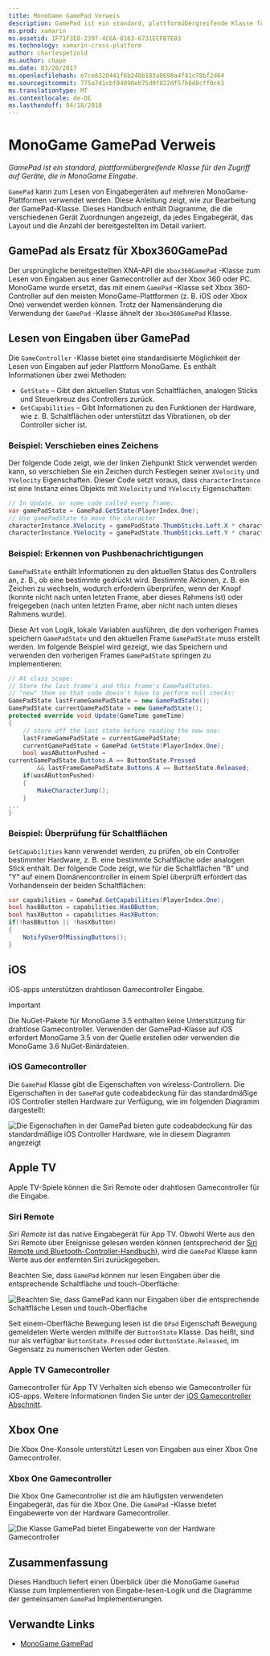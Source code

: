 ```yaml
---
title: MonoGame GamePad Verweis
description: GamePad ist ein standard, plattformübergreifende Klasse für den Zugriff auf Geräte, die in MonoGame Eingabe.
ms.prod: xamarin
ms.assetid: 1F71F3E8-2397-4C6A-8163-6731ECFB7E03
ms.technology: xamarin-cross-platform
author: charlespetzold
ms.author: chape
ms.date: 03/28/2017
ms.openlocfilehash: e7ce8320441f6b248b183a8698a4f41c78bf2d64
ms.sourcegitcommit: 775a7d1cbf04090eb75d0f822df57b8d8cff0c63
ms.translationtype: MT
ms.contentlocale: de-DE
ms.lasthandoff: 04/18/2018
---
```

# <a name="monogame-gamepad-reference"></a>MonoGame GamePad Verweis

_GamePad ist ein standard, plattformübergreifende Klasse für den Zugriff auf Geräte, die in MonoGame Eingabe._

`GamePad` kann zum Lesen von Eingabegeräten auf mehreren MonoGame-Plattformen verwendet werden. Diese Anleitung zeigt, wie zur Bearbeitung der GamePad-Klasse. Dieses Handbuch enthält Diagramme, die die verschiedenen Gerät Zuordnungen angezeigt, da jedes Eingabegerät, das Layout und die Anzahl der bereitgestellten im Detail variiert.

## <a name="gamepad-as-a-replacement-for-xbox360gamepad"></a>GamePad als Ersatz für Xbox360GamePad

Der ursprüngliche bereitgestellten XNA-API die `Xbox360GamePad` -Klasse zum Lesen von Eingaben aus einer Gamecontroller auf der Xbox 360 oder PC. MonoGame wurde ersetzt, das mit einem `GamePad` -Klasse seit Xbox 360-Controller auf den meisten MonoGame-Plattformen (z. B. iOS oder Xbox One) verwendet werden können. Trotz der Namensänderung die Verwendung der `GamePad` -Klasse ähnelt der `Xbox360GamePad` Klasse.

## <a name="reading-input-from-gamepad"></a>Lesen von Eingaben über GamePad

Die `GameController` -Klasse bietet eine standardisierte Möglichkeit der Lesen von Eingaben auf jeder Plattform MonoGame. Es enthält Informationen über zwei Methoden:

- `GetState` – Gibt den aktuellen Status von Schaltflächen, analogen Sticks und Steuerkreuz des Controllers zurück.
- `GetCapabilities` – Gibt Informationen zu den Funktionen der Hardware, wie z. B. Schaltflächen oder unterstützt das Vibrationen, ob der Controller sicher ist.

### <a name="example-moving-a-character"></a>Beispiel: Verschieben eines Zeichens

Der folgende Code zeigt, wie der linken Ziehpunkt Stick verwendet werden kann, so verschieben Sie ein Zeichen durch Festlegen seiner `XVelocity` und `YVelocity` Eigenschaften. Dieser Code setzt voraus, dass `characterInstance` ist eine Instanz eines Objekts mit `XVelocity` und `YVelocity` Eigenschaften:

```csharp
// In Update, or some code called every frame:
var gamePadState = GamePad.GetState(PlayerIndex.One);
// Use gamePadState to move the character
characterInstance.XVelocity = gamePadState.ThumbSticks.Left.X * characterInstance.MaxSpeed;
characterInstance.YVelocity = gamePadState.ThumbSticks.Left.Y * characterInstance.MaxSpeed;
```

### <a name="example-detecting-pushes"></a>Beispiel: Erkennen von Pushbenachrichtigungen

`GamePadState` enthält Informationen zu den aktuellen Status des Controllers an, z. B., ob eine bestimmte gedrückt wird. Bestimmte Aktionen, z. B. ein Zeichen zu wechseln, wodurch erfordern überprüfen, wenn der Knopf (konnte nicht nach unten letzten Frame, aber dieses Rahmens ist) oder freigegeben (nach unten letzten Frame, aber nicht nach unten dieses Rahmens wurde). 

Diese Art von Logik, lokale Variablen ausführen, die den vorherigen Frames speichern `GamePadState` und den aktuellen Frame `GamePadState` muss erstellt werden. Im folgende Beispiel wird gezeigt, wie das Speichern und verwenden den vorherigen Frames `GamePadState` springen zu implementieren:

```csharp
// At class scope:
// Store the last frame's and this frame's GamePadStates.
// "new" them so that code doesn't have to perform null checks:
GamePadState lastFrameGamePadState = new GamePadState();
GamePadState currentGamePadState = new GamePadState();
protected override void Update(GameTime gameTime)
{
    // store off the last state before reading the new one:
    lastFrameGamePadState = currentGamePadState;
    currentGamePadState = GamePad.GetState(PlayerIndex.One);
    bool wasAButtonPushed = 
currentGamePadState.Buttons.A == ButtonState.Pressed
        && lastFrameGamePadState.Buttons.A == ButtonState.Released;
    if(wasAButtonPushed)
    {
        MakeCharacterJump();
    }
...
}
```

### <a name="example-checking-for-buttons"></a>Beispiel: Überprüfung für Schaltflächen

`GetCapabilities` kann verwendet werden, zu prüfen, ob ein Controller bestimmter Hardware, z. B. eine bestimmte Schaltfläche oder analogen Stick enthält. Der folgende Code zeigt, wie für die Schaltflächen "B" und "Y" auf einem Domänencontroller in einem Spiel überprüft erfordert das Vorhandensein der beiden Schaltflächen:

```csharp
var capabilities = GamePad.GetCapabilities(PlayerIndex.One);
bool hasBButton = capabilities.HasBButton;
bool hasXButton = capabilities.HasXButton;
if(!hasBButton || !hasXButton)
{
    NotifyUserOfMissingButtons();
}
```

## <a name="ios"></a>iOS

iOS-apps unterstützen drahtlosen Gamecontroller Eingabe.

> [!IMPORTANT]
> Die NuGet-Pakete für MonoGame 3.5 enthalten keine Unterstützung für drahtlose Gamecontroller. Verwenden der GamePad-Klasse auf iOS erfordert MonoGame 3.5 von der Quelle erstellen oder verwenden die MonoGame 3.6 NuGet-Binärdateien. 

### <a name="ios-game-controller"></a>iOS Gamecontroller

Die `GamePad` Klasse gibt die Eigenschaften von wireless-Controllern. Die Eigenschaften in der `GamePad` gute codeabdeckung für das standardmäßige iOS Controller stellen Hardware zur Verfügung, wie im folgenden Diagramm dargestellt:

![](input-images/image1.png "Die Eigenschaften in der GamePad bieten gute codeabdeckung für das standardmäßige iOS Controller Hardware, wie in diesem Diagramm angezeigt")

## <a name="apple-tv"></a>Apple TV

Apple TV-Spiele können die Siri Remote oder drahtlosen Gamecontroller für die Eingabe.

### <a name="siri-remote"></a>Siri Remote

*Siri Remote* ist das native Eingabegerät für App TV. Obwohl Werte aus den Siri Remote über Ereignisse gelesen werden können (entsprechend der [Siri Remote und Bluetooth-Controller-Handbuch](~/ios/tvos/platform/remote-bluetooth.md)), wird die `GamePad` Klasse kann Werte aus der entfernten Siri zurückgegeben.

Beachten Sie, dass `GamePad` können nur lesen Eingaben über die entsprechende Schaltfläche und touch-Oberfläche: 

![](input-images/image2.png "Beachten Sie, dass GamePad kann nur Eingaben über die entsprechende Schaltfläche Lesen und touch-Oberfläche")

Seit einem-Oberfläche Bewegung lesen ist die `DPad` Eigenschaft Bewegung gemeldeten Werte werden mithilfe der `ButtonState` Klasse. Das heißt, sind nur als verfügbar `ButtonState.Pressed` oder `ButtonState.Released`, im Gegensatz zu numerischen Werten oder Gesten.

### <a name="apple-tv-game-controller"></a>Apple TV Gamecontroller

Gamecontroller für App TV Verhalten sich ebenso wie Gamecontroller für iOS-apps. Weitere Informationen finden Sie unter der [iOS Gamecontroller Abschnitt](#iOS_Game_Controller). 

## <a name="xbox-one"></a>Xbox One

Die Xbox One-Konsole unterstützt Lesen von Eingaben aus einer Xbox One Gamecontroller.

### <a name="xbox-one-game-controller"></a>Xbox One Gamecontroller

Die Xbox One Gamecontroller ist die am häufigsten verwendeten Eingabegerät, das für die Xbox One. Die `GamePad` -Klasse bietet Eingabewerte von der Hardware Gamecontroller.

![](input-images/image3.png "Die Klasse GamePad bietet Eingabewerte von der Hardware Gamecontroller")

## <a name="summary"></a>Zusammenfassung

Dieses Handbuch liefert einen Überblick über die MonoGame `GamePad` Klasse zum Implementieren von Eingabe-lesen-Logik und die Diagramme der gemeinsamen `GamePad` Implementierungen.

## <a name="related-links"></a>Verwandte Links

- [MonoGame GamePad](http://www.monogame.net/documentation/?page=T_Microsoft_Xna_Framework_Input_GamePad)
